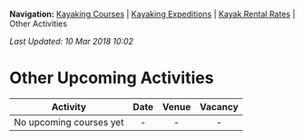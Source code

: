 **Navigation:** [Kayaking Courses](index) &#124; [Kayaking Expeditions](expedition) &#124; [Kayak Rental Rates](rental) &#124; Other Activities

_Last Updated: 10 Mar 2018 10:02_
# Other Upcoming Activities

Activity | Date | Venue | Vacancy
:---:|:---:|:---:|:---:
No upcoming courses yet|-|-|-

